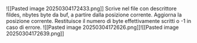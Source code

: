 ![[Pasted image 20250304172433.png]]
Scrive nel file con descrittore fildes, nbytes byte da buf, a partire dalla posizione corrente. Aggiorna la posizione corrente. Restituisce il numero di byte effettivamente scritti o -1 in caso di errore.
![[Pasted image 20250304172626.png]]![[Pasted image 20250304172639.png]]
